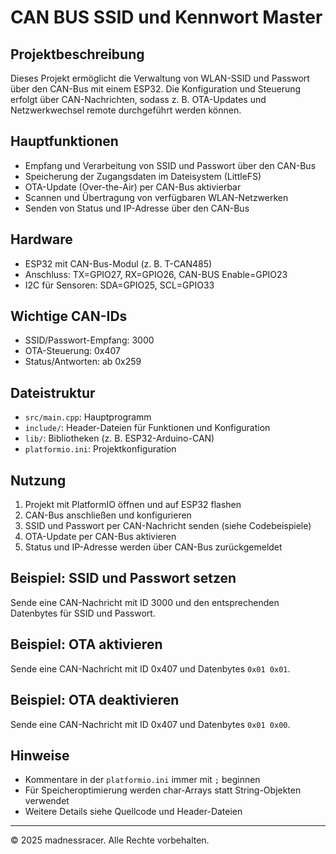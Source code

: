 # CAN BUS SSID und Kennwort Master

## Projektbeschreibung
Dieses Projekt ermöglicht die Verwaltung von WLAN-SSID und Passwort über den CAN-Bus mit einem ESP32. Die Konfiguration und Steuerung erfolgt über CAN-Nachrichten, sodass z. B. OTA-Updates und Netzwerkwechsel remote durchgeführt werden können.

## Hauptfunktionen
- Empfang und Verarbeitung von SSID und Passwort über den CAN-Bus
- Speicherung der Zugangsdaten im Dateisystem (LittleFS)
- OTA-Update (Over-the-Air) per CAN-Bus aktivierbar
- Scannen und Übertragung von verfügbaren WLAN-Netzwerken
- Senden von Status und IP-Adresse über den CAN-Bus

## Hardware
- ESP32 mit CAN-Bus-Modul (z. B. T-CAN485)
- Anschluss: TX=GPIO27, RX=GPIO26, CAN-BUS Enable=GPIO23
- I2C für Sensoren: SDA=GPIO25, SCL=GPIO33

## Wichtige CAN-IDs
- SSID/Passwort-Empfang: 3000
- OTA-Steuerung: 0x407
- Status/Antworten: ab 0x259

## Dateistruktur
- `src/main.cpp`: Hauptprogramm
- `include/`: Header-Dateien für Funktionen und Konfiguration
- `lib/`: Bibliotheken (z. B. ESP32-Arduino-CAN)
- `platformio.ini`: Projektkonfiguration

## Nutzung
1. Projekt mit PlatformIO öffnen und auf ESP32 flashen
2. CAN-Bus anschließen und konfigurieren
3. SSID und Passwort per CAN-Nachricht senden (siehe Codebeispiele)
4. OTA-Update per CAN-Bus aktivieren
5. Status und IP-Adresse werden über CAN-Bus zurückgemeldet

## Beispiel: SSID und Passwort setzen
Sende eine CAN-Nachricht mit ID 3000 und den entsprechenden Datenbytes für SSID und Passwort.


## Beispiel: OTA aktivieren
Sende eine CAN-Nachricht mit ID 0x407 und Datenbytes `0x01 0x01`.

## Beispiel: OTA deaktivieren
Sende eine CAN-Nachricht mit ID 0x407 und Datenbytes `0x01 0x00`.

## Hinweise
- Kommentare in der `platformio.ini` immer mit `;` beginnen
- Für Speicheroptimierung werden char-Arrays statt String-Objekten verwendet
- Weitere Details siehe Quellcode und Header-Dateien

---

© 2025 madnessracer. Alle Rechte vorbehalten.
